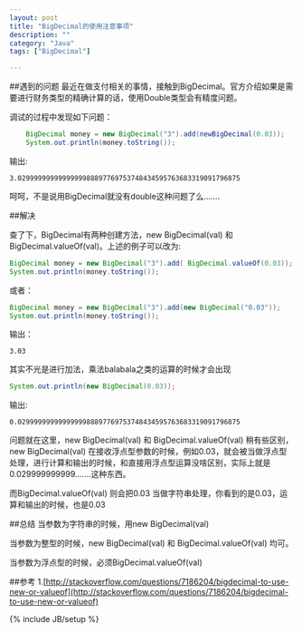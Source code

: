 ```yaml
---
layout: post
title: "BigDecimal的使用注意事项"
description: ""
category: "Java"
tags: ["BigDecimal"]

---
```


##遇到的问题
最近在做支付相关的事情，接触到BigDecimal。官方介绍如果是需要进行财务类型的精确计算的话，使用Double类型会有精度问题。

调试的过程中发现如下问题：
```java
	BigDecimal money = new BigDecimal("3").add(newBigDecimal(0.03));
	System.out.println(money.toString());
```
输出:

	3.0299999999999999988897769753748434595763683319091796875

呵呵，不是说用BigDecimal就没有double这种问题了么.......

<!--more-->


##解决

查了下，BigDecimal有两种创建方法，new BigDecimal(val) 和 BigDecimal.valueOf(val)。上述的例子可以改为:

```java
BigDecimal money = new BigDecimal("3").add( BigDecimal.valueOf(0.03));
System.out.println(money.toString());
```

或者：


```java
BigDecimal money = new BigDecimal("3").add(new BigDecimal("0.03"));
System.out.println(money.toString());
```	
输出：
	
	3.03
	
其实不光是进行加法，乘法balabala之类的运算的时候才会出现


```java
System.out.println(new BigDecimal(0.03));
```
输出:

	0.0299999999999999988897769753748434595763683319091796875


问题就在这里，new BigDecimal(val) 和 BigDecimal.valueOf(val) 稍有些区别，new BigDecimal(val) 在接收浮点型参数的时候，例如0.03，就会被当做浮点型处理，进行计算和输出的时候，和直接用浮点型运算没啥区别，实际上就是0.029999999999.......这种东西。

而BigDecimal.valueOf(val) 则会把0.03 当做字符串处理，你看到的是0.03，运算和输出的时候，也是0.03

##总结
当参数为字符串的时候，用new BigDecimal(val)

当参数为整型的时候，new BigDecimal(val) 和 BigDecimal.valueOf(val) 均可。

当参数为浮点型的时候，必须BigDecimal.valueOf(val)

##参考
1.[http://stackoverflow.com/questions/7186204/bigdecimal-to-use-new-or-valueof](http://stackoverflow.com/questions/7186204/bigdecimal-to-use-new-or-valueof)



{% include JB/setup %}
